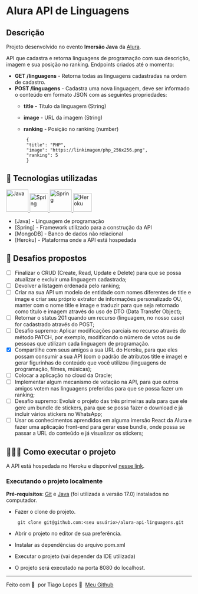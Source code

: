 # Alura API de Linguagens

## Descrição

Projeto desenvolvido no evento **Imersão Java** da [Alura](https://www.alura.com.br).

API que cadastra e retorna linguagens de programação com sua descrição, imagem e sua posição no ranking. Endpoints criados até o  momento:

 - **GET /linguagens** - Retorna todas as linguagens cadastradas na ordem de cadastro.
 - **POST /linguagens** - Cadastra uma nova linguagem, deve ser informado o conteúdo em formato JSON com as seguintes propriedades:
	 - **title** - Título da linguagem (String)
	 - **image** - URL da imagem (String)
	 - **ranking** - Posição no ranking (number)

			{
			"title": "PHP",
			"image": "https://linkimagem/php_256x256.png",
			"ranking": 5
			}

## 🚀 Tecnologias utilizadas

<div>
	<a href="https://www.java.com/pt-BR/">
    <img src="https://cdn.jsdelivr.net/gh/devicons/devicon/icons/java/java-original-wordmark.svg" heigth="60px" width="60px" title="Java" />
  </a>
	<a href="https://spring.io">
	    <img src="https://seeklogo.com/images/S/spring-logo-9A2BC78AAF-seeklogo.com.png" heigth="50px" width="50px" title="Spring" />
	</a>
  <a href="https://www.mongodb.com/pt-br">
	    <img src="https://coffops.com/wp-content/uploads/2022/07/mdb.png" heigth="60px" width="60px" title="Spring" />
	</a>
	 <a href="https://www.heroku.com">
	    <img src="https://pbs.twimg.com/profile_images/689189555765784576/3wgIDj3j_400x400.png" heigth="50px" width="50px" title="Heroku" />
	</a>
</div>

 - [Java] - Linguagem de programação
 - [Spring] - Framework utilizado para a construção da API
 - [MongoDB] - Banco de dados não relacional
 - [Heroku] - Plataforma onde a API está hospedada

## 🎯 Desafios propostos

 - [ ] Finalizar o CRUD (Create, Read, Update e Delete) para que se possa atualizar e excluir uma linguagem cadastrada;
 - [ ] Devolver a listagem ordenada pelo ranking;
 - [ ] Criar na sua API um modelo de entidade com nomes diferentes de title e image e criar seu próprio extrator de informações personalizado OU, manter com o nome title e image e traduzir para que seja retornado como título e imagem através do uso de DTO (Data Transfer Object);
 - [ ] Retornar o status 201 quando um recurso (linguagem, no nosso caso) for cadastrado através do POST;
 - [ ] Desafio supremo: Aplicar modificações parciais no recurso através do método PATCH, por exemplo, modificando o número de votos ou de pessoas que utilizam cada linguagem de programação.
 - [X] Compartilhe com seus amigos a sua URL do Heroku, para que eles possam consumir a sua API (com o padrão de atributos title e image) e gerar figurinhas do conteúdo que você utilizou (linguagens de programação, filmes, músicas);
 - [ ] Colocar a aplicação no cloud da Oracle;
 - [ ] Implementar algum mecanismo de votação na API, para que outros amigos votem nas linguagens preferidas para que se possa fazer um ranking;
 - [ ] Desafio supremo: Evoluir o projeto das três primeiras aula para que ele gere um bundle de stickers, para que se possa fazer o download e já incluir vários stickers no WhatsApp; 
 - [ ] Usar os conhecimentos aprendidos em alguma imersão React da Alura e fazer uma aplicação front-end para gerar esse bundle, onde possa se passar a URL do conteúdo e já visualizar os stickers;

## 👨🏻‍💻 Como executar o projeto
A API está hospedada no Heroku e disponível [nesse link](https://linguagens-api-tiagolopes.herokuapp.com).
 
### Executando o projeto localmente

 **Pré-requisitos**: [Git](https://git-scm.com) e [Java](https://www.oracle.com/java/technologies/javase/jdk17-archive-downloads.html) (foi utilizada a versão 17.0) instalados no computador.
 - Fazer o clone do projeto.

	    git clone git@github.com:<seu usuário>/alura-api-linguagens.git

 - Abrir o projeto no editor de sua preferência.
 - Instalar as dependências do arquivo pom.xml
 - Executar o projeto (vai depender da IDE utilizada)
 - O projeto será executado na porta 8080 do localhost.

---

Feito com 💜 &nbsp;por Tiago Lopes 👋 &nbsp;[Meu Github](https://github.com/Tiago0Br)